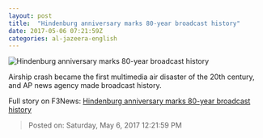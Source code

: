 ```yaml
---
layout: post
title:  "Hindenburg anniversary marks 80-year broadcast history"
date: 2017-05-06 07:21:59Z
categories: al-jazeera-english
---
```


![Hindenburg anniversary marks 80-year broadcast history](http://www.aljazeera.com/mritems/Images/2017/5/6/c17a180f4c8b4c0b9fb0f15c3a994c66_18.jpg)

Airship crash became the first multimedia air disaster of the 20th century, and AP news agency made broadcast history.


Full story on F3News: [Hindenburg anniversary marks 80-year broadcast history](http://www.f3nws.com/n/FyM2nF)

> Posted on: Saturday, May 6, 2017 12:21:59 PM
